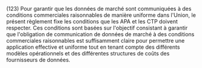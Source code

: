 (123) Pour garantir que les données de marché sont communiquées à des conditions commerciales raisonnables de manière uniforme dans l'Union, le présent règlement fixe les conditions que les APA et les CTP doivent respecter. Ces conditions sont basées sur l'objectif consistant à garantir que l'obligation de communication de données de marché à des conditions commerciales raisonnables est suffisamment claire pour permettre une application effective et uniforme tout en tenant compte des différents modèles opérationnels et des différentes structures de coûts des fournisseurs de données.